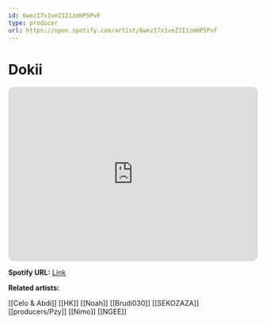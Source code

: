 ```yaml
---
id: 6wezI7x1veZ1I1zmHP5PvF
type: producer
url: https://open.spotify.com/artist/6wezI7x1veZ1I1zmHP5PvF
---
```

# Dokii

<iframe style="border-radius:12px" src="https://open.spotify.com/embed/artist/6wezI7x1veZ1I1zmHP5PvF" width="100%" height="352" frameBorder="0" allowfullscreen="" allow="autoplay; clipboard-write; encrypted-media; fullscreen; picture-in-picture" loading="lazy"></iframe>

**Spotify URL:** [Link](https://open.spotify.com/artist/6wezI7x1veZ1I1zmHP5PvF)

**Related artists:**

[[Celo & Abdi]]
[[HK]]
[[Noah]]
[[Brudi030]]
[[SEKOZAZA]]
[[producers/Pzy]]
[[Nimo]]
[[NGEE]]
